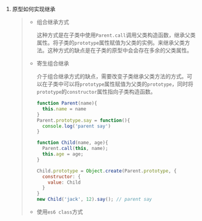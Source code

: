 1. 原型如何实现继承

   > * 组合继承方式
   >
   >   这种方式是在子类中使用`Parent.call`调用父类构造函数，继承父类属性。将子类的`prototype`属性赋值为父类的实例。来继承父类方法。这种方式的缺点是在子类的原型中会会存在多余的父类属性。
   >
   > * 寄生组合继承
   >
   >   介于组合继承方式的缺点，需要改变子类继承父类方法的方式。可以在子类中可以将`prototype`属性赋值为父类的`prototype`，同时将`prototype`的`constructor`属性指向子类构造函数。
   >
   >   ```js
   >   function Parent(name){
   >     this.name = name
   >   }
   >   Parent.prototype.say = function(){
   >     console.log('parent say')
   >   }
   >   
   >   function Child(name, age){
   >     Parent.call(this, name);
   >     this.age = age;
   >   }
   >   
   >   Child.prototype = Object.create(Parent.prototype, {
   >     constructor: {
   >       value: Child
   >     }
   >   }
   >   new Child('jack', 12).say(); // parent say
   >   ```
   >
   >   
   >
   > * 使用`es6 class`方式